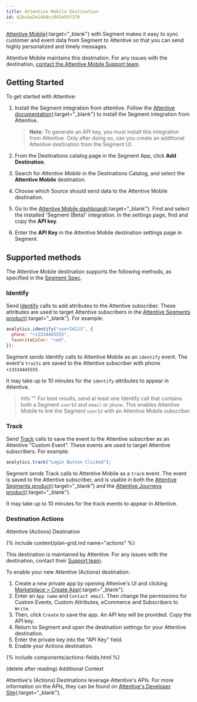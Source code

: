 ```yaml
---
title: Attentive Mobile Destination
id: 62bcba2e1db8cc043e95f370
---
```


[Attentive Mobile](https://www.attentivemobile.com/?utm_source=partner-generated&utm_medium=partner-marketing-&utm_campaign=partner-generated-4.15.22-segment.io){:target="_blank"} with Segment makes it easy to sync customer and event data from Segment to Attentive so that you can send highly personalized and timely messages.

Attentive Mobile maintains this destination. For any issues with the destination, [contact the Attentive Mobile Support team](mailto:support@attentivemobile.com).

## Getting Started

To get started with Attentive:
1. Install the Segment integration from attentive. Follow the [Attentive documentation](https://docs.attentivemobile.com/pages/developer-guides/third-party-integrations/customer-data-platforms/segment/){:target="_blank"} to install the Segment integration from Attentive.

    > **Note:** To generate an API key, you must install this integration from Attentive. Only after doing so, can you create an additional Attentive destination from the Segment UI.

2. From the Destinations catalog page in the Segment App, click **Add Destination**.
2. Search for *Attentive Mobile* in the Destinations Catalog, and select the **Attentive Mobile** destination.
3. Choose which Source should send data to the Attentive Mobile destination.
4. Go to the [Attentive Mobile dashboard](https://www.ui.attentivemobile.com/integrations){:target="\_blank"}. Find and select the installed 'Segment (Beta)' integration. In the settings page, find and copy the **API key**.
5. Enter the **API Key** in the Attentive Mobile destination settings page in Segment.

## Supported methods

The Attentive Mobile destination supports the following methods, as specified in the [Segment Spec](/docs/connections/spec).

### Identify

Send [Identify](/docs/connections/spec/identify) calls to add attributes to the Attentive subscriber. These attributes are used to target Attentive subscribers in the [Attentive Segments product](https://help.attentivemobile.com/hc/en-us/categories/360004558392-Subscriber-segments){:target="_blank"}. For example:

```js
analytics.identify("userId123", {
  phone: "+13334445555",
  favoriteColor: "red",
});
```

Segment sends Identify calls to Attentive Mobile as an `identify` event. The event's `traits` are saved to the Attentive subscriber with phone `+13334445555`.

It may take up to 10 minutes for the `identify` attributes to appear in Attentive.

> info ""
> For best results, send at least one Identify call that contains both a Segment `userId` and `email` or `phone`. This enables Attentive Mobile to link the Segment `userId` with an Attentive Mobile subscriber.

### Track

Send [Track](/docs/connections/spec/track) calls to save the event to the Attentive subscriber as an Attentive "Custom Event". These events are used to target Attentive subscribers. For example:

```js
analytics.track("Login Button Clicked");
```

Segment sends Track calls to Attentive Mobile as a `track` event. The event is saved to the Attentive subscriber, and is usable in both the [Attentive Segments product](https://help.attentivemobile.com/hc/en-us/categories/360004558392-Subscriber-segments){:target="_blank"} and the [Attentive Journeys product](https://help.attentivemobile.com/hc/en-us/categories/6084285157396){:target="_blank"}.

It may take up to 10 minutes for the track events to appear in Attentive.

### Destination Actions

Attentive (Actions) Destination

{% include content/plan-grid.md name="actions" %}

This destination is maintained by Attentive. For any issues with the destination, contact their [Support team](mailto:whiteglove@attentivemobile.com).

To enable your new Attentive (Actions) destination:
1. Create a new private app by opening Attenive's UI and clicking [Marketplace > Create App](https://ui.attentivemobile.com/integrations/app/setup){:target="_blank"}. 
2. Enter an `App name` and `Contact email`. Then change the permissions for Custom Events, Custom Attributes, eCommerce and Subscribers to `Write`.
3. Then, click `Create` to save the app. An API key will be provided. Copy the API key.
4. Return to Segment and open the destination settings for your Attentive destination. 
5. Enter the private key into the "API Key" field. 
6. Enable your Actions destination. 

{% include components/actions-fields.html %}

(delete after reading) Additional Context

Attentive's (Actions) Destinations leverage Attentive's APIs. For more information on the APIs, they can be found on [Attentive's Developer Site](https://docs.attentivemobile.com/){:target="_blank"}. 

